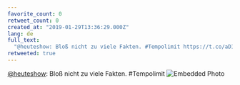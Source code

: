```yaml
---
favorite_count: 0
retweet_count: 0
created_at: "2019-01-29T13:36:29.000Z"
lang: de
full_text:
  "@heuteshow: Bloß nicht zu viele Fakten. #Tempolimit https://t.co/aD1SEqt2Ql"
retweeted: true
---
```


[@heuteshow](https://twitter.com/heuteshow): Bloß nicht zu viele Fakten.
#Tempolimit
![Embedded Photo](https://twitter-media-coderbyheart.s3.eu-north-1.amazonaws.com/1090242279191863296-DyFGs-EXQAASR3V.jpg)
